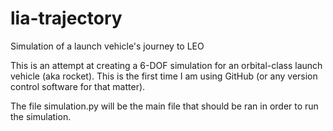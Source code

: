 # lia-trajectory
Simulation of a launch vehicle's journey to LEO

This is an attempt at creating a 6-DOF simulation for an orbital-class launch vehicle (aka rocket). This is the first time I am using GitHub (or any version control software for that matter). 

The file simulation.py will be the main file that should be ran in order to run the simulation. 
